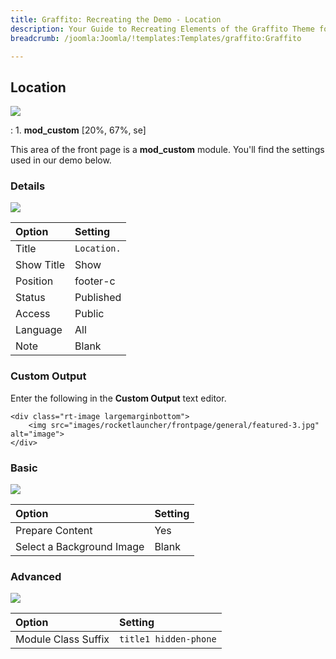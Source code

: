```yaml
---
title: Graffito: Recreating the Demo - Location
description: Your Guide to Recreating Elements of the Graffito Theme for Joomla
breadcrumb: /joomla:Joomla/!templates:Templates/graffito:Graffito

---
```


Location
-----
![][demo]

:   1. **mod_custom** [20%, 67%, se]

This area of the front page is a **mod_custom** module. You'll find the settings used in our demo below.

### Details
![][demo2]

| Option     | Setting      |  
| :--------- | :----------- |  
| Title      | `Location.`  |  
| Show Title | Show         |  
| Position   | footer-c     |  
| Status     | Published    |  
| Access     | Public       |  
| Language   | All          |  
| Note       | Blank        |  

### Custom Output
Enter the following in the **Custom Output** text editor.

~~~
<div class="rt-image largemarginbottom">
    <img src="images/rocketlauncher/frontpage/general/featured-3.jpg" alt="image">
</div>
~~~

### Basic
![][demo3]

| Option                    | Setting |  
| :------------------------ | :------ |  
| Prepare Content           | Yes     |  
| Select a Background Image | Blank   |

### Advanced
![][demo4]

| Option              | Setting               |  
| :------------------ | :-------------------- |  
| Module Class Suffix | `title1 hidden-phone` |   

[demo]: assets/demo_6.jpeg
[demo2]: assets/location_1.jpeg
[demo3]: assets/location_2.jpeg
[demo4]: assets/location_3.jpeg